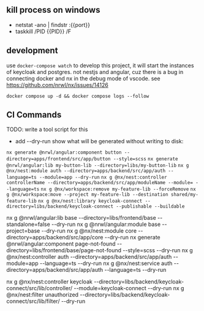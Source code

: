 ## kill process on windows
- netstat -ano | findstr :{{port}}
- taskkill /PID {{PID}} /F

## development
use `docker-compose watch` to develop this project, it will start the instances of keycloak and postgres.
not nestjs and angular, cuz there is a bug in connecting docker and nx in the debug mode of vscode.
see https://github.com/nrwl/nx/issues/14126

`docker compose up -d && docker compose logs --follow`

## CI Commands
TODO: write a tool script for this  
- add --dry-run show what will be generated without writing to disk:

`nx generate @nrwl/angular:component button --directory=apps/frontend/src/app/button --style=scss`
`nx generate @nrwl/angular:lib my-button-lib --directory=libs/my-button-lib` 
`nx g @nx/nest:module auth --directory=apps/backend/src/app/auth --language=ts --module=app --dry-run`
`nx g @nx/nest:controller controllerName --directory=apps/backend/src/app/moduleName --module= --language=ts`
`nx g @nx/workspace:remove my-feature-lib --forceRemove`
`nx g @nx/workspace:move --project my-feature-lib --destination shared/my-feature-lib`
`nx g @nx/nest:library keycloak-connect --directory=libs/backend/keycloak-connect --publishable --buildable`

nx g @nrwl/angular:lib base --directory=libs/frontend/base --standalone=false  --dry-run
nx g @nrwl/angular:module base --project=base --dry-run
nx g @nx/nest:module core --directory=apps/backend/src/app/core --dry-run
nx generate @nrwl/angular:component page-not-found --directory=libs/frontend/base/page-not-found --style=scss --dry-run
nx g @nx/nest:controller auth --directory=apps/backend/src/app/auth --module=app --language=ts --dry-run
nx g @nx/nest:service auth --directory=apps/backend/src/app/auth --language=ts --dry-run

nx g @nx/nest:controller keycloak --directory=libs/backend/keycloak-connect/src/lib/controller/ --module=keycloak-connect --dry-run
nx g @nx/nest:filter unauthorized --directory=libs/backend/keycloak-connect/src/lib/filter/ --dry-run
